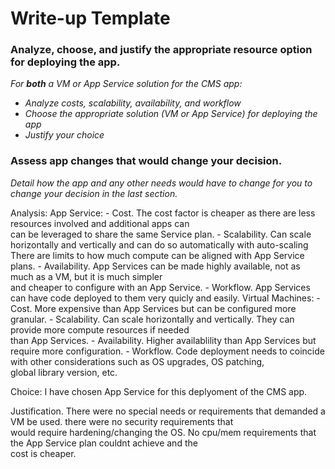 # Write-up Template

### Analyze, choose, and justify the appropriate resource option for deploying the app.

*For **both** a VM or App Service solution for the CMS app:*
- *Analyze costs, scalability, availability, and workflow*
- *Choose the appropriate solution (VM or App Service) for deploying the app*
- *Justify your choice*

### Assess app changes that would change your decision.

*Detail how the app and any other needs would have to change for you to change your decision in the last section.* 

Analysis:
	App Service:
		- Cost. The cost  factor is cheaper as there are less resources involved and additional apps can \
		can be leveraged to share the same Service plan.
		- Scalability. Can scale horizontally and vertically and can do so automatically with  auto-scaling \
		There are limits to how much compute can be aligned with App Service plans.
		- Availability.  App Services can be made highly available, not as much as a VM, but it is much simpler \
		and cheaper to configure with an App Service.
		- Workflow. App Services can have code deployed to them very quicly and easily.
	Virtual Machines:
		- Cost. More expensive than App Services but can be configured more granular.
		- Scalability. Can scale horizontally and vertically. They can provide more compute resources if needed \
		than App Services.
		- Availability. Higher availablility than App Services but require more configuration.
		- Workflow. Code deployment needs to coincide with other considerations such as OS upgrades, OS patching, \
		global library version, etc. 

Choice:
	I have chosen App Service for this deplyoment of the CMS app.

Justification.
	There were no special needs or requirements that demanded a VM be used. there were no security requirements that \
	would require hardening/changing the OS. No cpu/mem requirements that the App Service plan couldnt achieve and the \
	cost is cheaper.	


